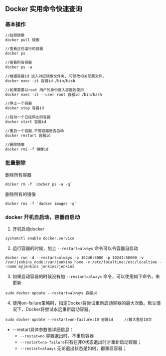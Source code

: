 ## Docker 实用命令快速查询

### 基本操作

```dockerfile
//拉取镜像
docker pull 镜像

//查看正在运行的容器
docker ps

//查看所有容器 
docker ps -a

//根据容器id 进入对应镜像文件夹, 可修改相关配置文件，
docker exec -it 容器id /bin/bash

//如果需要以root 用户的身份进入容器则使用
docker exec -it --user root 容器id /bin/bash

//停止一个容器
docker stop 容器id

//启动一个已经停止的容器
docker start 容器id

//重启一个容器,不管容器是否启动
docker restart 容器id 

//删除镜像
docker rmi -f 镜像id

```



### 批量删除

删除所有容器

```
docker rm -f `docker ps -a -q` 
```

删除所有的镜像

```
docker rmi -f `docker images -q`
```



### docker 开机自启动，容器自启动

1. 开机启动docker

```
systemctl enable docker.service
```

2. 运行容器的时候，加上 `--restart=always` 命令可以令容器自启动

```
docker run -d --restart=always -p 10240:8080 -p 10241:50000 -v /var/jenkins_node:/var/jenkins_home -v /etc/localtime:/etc/localtime --name myjenkins jenkins/jenkins
```

3. 如果启动容器的时候没有加 `--restart=always` 命令，可以使用如下命令，来更新

```
sudo docker update --restart=always 容器id
```

4. 使用on-failure策略时，指定Docker将尝试重新启动容器的最大次数。默认情况下，Docker将尝试永远重新启动容器。

```
sudo docker update --restart=on-failure:10 容器id		//最大重启10次
```



* --restart具体参数值详细信息：
  * `--restat=no` 容器退出时，不重启容器
  * `--restart=no-failure`只有在非0状态退出时才重新启动容器；
  * `--restart=always` 无论退出状态是如何，都重启容器；

 









